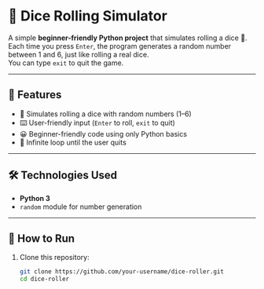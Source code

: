 # 🎲 Dice Rolling Simulator

A simple **beginner-friendly Python project** that simulates rolling a dice 🎲.  
Each time you press `Enter`, the program generates a random number between 1 and 6, just like rolling a real dice.  
You can type `exit` to quit the game.

---

## 📌 Features
- 🎲 Simulates rolling a dice with random numbers (1–6)
- ⌨️ User-friendly input (`Enter` to roll, `exit` to quit)
- 😀 Beginner-friendly code using only Python basics
- 🔁 Infinite loop until the user quits

---

## 🛠️ Technologies Used
- **Python 3**  
- `random` module for number generation

---

## 🚀 How to Run

1. Clone this repository:
   ```bash
   git clone https://github.com/your-username/dice-roller.git
   cd dice-roller
